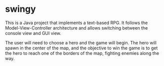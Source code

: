 # swingy

This is a Java project that implements a text-based RPG. It follows the Model-View-Controller architecture and allows switching between the console view and GUI view.

The user will need to choose a hero and the game will begin. The hero will spawn in the center of the map, and the objective to win the game is to get the hero to reach one of the borders of the map, fighting enemies along the way.
